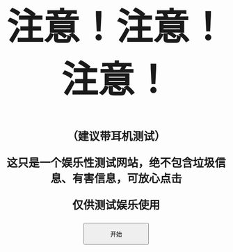 <html lang="en">
<head>
    <meta charset="UTF-8">
    <meta name="viewport" content="width=device-width, initial-scale=1.0">
    <meta http-equiv="X-UA-Compatible" content="ie=edge">
    <title>注意</title>
    <style>
		body {
			text-align: center;
		}
    </style>
    <style type="text/css">
        body{
        background-image: url(http://bpic.588ku.com/back_pic/05/48/16/155aba44564fe3f.jpg);
        background-size: cover;
        background-position: center 0;
        background-repeat: no-repeat;
        }
        </style>
</head>
<body>
    <b>
    <form action="https://gqd000.github.io/HTML-form-test/" method="GET">
    <h1 style="font-size:600%;">注意！注意！注意！</h1>
    <p style="font-size: 180%;">（建议带耳机测试）</p>
    <p style="font-size: 180%;">这只是一个娱乐性测试网站，绝不包含垃圾信息、有害信息，可放心点击</p>
    <p style="font-size: 180%;">仅供测试娱乐使用</p>
    <input type="submit" value="开始" style="height: 50px;width: 150px;">
</form>

